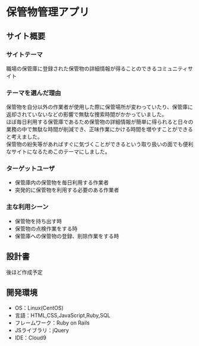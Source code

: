 # 保管物管理アプリ

## サイト概要
### サイトテーマ
職場の保管庫に登録された保管物の詳細情報が得ることのできるコミュニティサイト

### テーマを選んだ理由
保管物を自分以外の作業者が使用した際に保管場所が変わっていたり、保管庫に返却されていないなどの影響で無駄な捜索時間がかかっていました。<br>
ほぼ毎日利用する保管庫であるため保管物の詳細情報が簡単に得られると日々の業務の中で無駄な時間が削減でき、正味作業にかける時間を増やすことができると考えました。<br>
保管物の紛失等があればすぐに気づくことができるという取り扱いの面でも便利なサイトになるためこのテーマにしました。

### ターゲットユーザ
- 保管庫内の保管物を毎日利用する作業者
- 突発的に保管物を利用する必要のある作業者

### 主な利用シーン
- 保管物を持ち出す時
- 保管物の点検作業をする時
- 保管庫への保管物の登録、削除作業をする時

## 設計書
後ほど作成予定
​
## 開発環境
- OS：Linux(CentOS)
- 言語：HTML,CSS,JavaScript,Ruby,SQL
- フレームワーク：Ruby on Rails
- JSライブラリ：jQuery
- IDE：Cloud9
